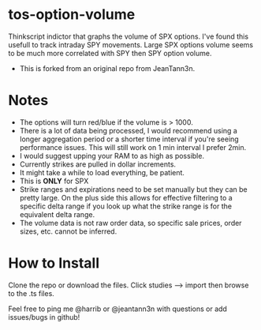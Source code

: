 # tos-option-volume
Thinkscript indictor that graphs the volume of SPX options. I've found this usefull to track intraday SPY movements. Large SPX options volume seems to be much more correlated with SPY then SPY option volume.

- This is forked from an original repo from JeanTann3n.



# Notes
 - The options will turn red/blue if the volume is > 1000.
 - There is a lot of data being processed, I would recommend using a longer aggregation period or a shorter time interval if you're seeing performance issues. This will still work on 1 min interval I prefer 2min.
 - I would suggest upping your RAM to as high as possible.
 - Currently strikes are pulled in dollar increments.
 - It might take a while to load everything, be patient.
 - This is **ONLY** for SPX
 - Strike ranges and expirations need to be set manually but they can be pretty large. On the plus side this allows for effective filtering to a specific delta range if you look up what the strike range is for the equivalent delta range.
 - The volume data is not raw order data, so specific sale prices, order sizes, etc. cannot be inferred.

# How to Install
Clone the repo or download the files. Click studies --> import then browse to the .ts files.


Feel free to ping me @harrib or @jeantann3n with questions or add issues/bugs in github! 
